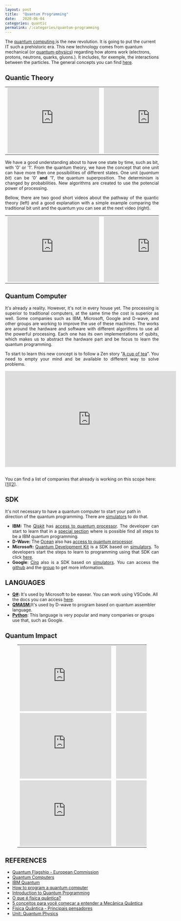 ```yaml
---
layout: post
title:  "Quantum Programming"
date:   2020-06-04
categories: quantic
permalink: /:categories/quantum-programming
---
```


<p class="has-text-align-justify">The <a href="https://en.wikipedia.org/wiki/Quantum_computing">quantum computing </a>is the new revolution. It is going to put the current IT such a prehistoric era. This new technology comes from quantum mechanical (or <a href="https://www.newscientist.com/term/quantum-physics/">quantum-physics</a>) regarding how atoms work (electrons, protons, neutrons, quarks, gluons.). It includes, for exemple, the interactions between the particles. The general concepts you can find <a href="https://qt.eu/understand/introduction-to-quantum-physics/"  rel="noreferrer noopener">here</a>.</p>

<h2>Quantic Theory</h2>

<table><tbody><tr><td style="width: 50%;"><iframe width="300" height="215" src="https://www.youtube.com/embed/8HkPAE_9Q1Y" frameborder="0" allow="accelerometer; autoplay; encrypted-media; gyroscope; picture-in-picture" allowfullscreen></iframe></td><td style="width: 50%;"><iframe width="300" height="215" src="https://www.youtube.com/embed/7u_UQG1La1o" frameborder="0" allow="accelerometer; autoplay; encrypted-media; gyroscope; picture-in-picture" allowfullscreen></iframe></td></tr></tbody></table>

<p style="text-align: justify;">We have a good understanding about to have one state by time, such as bit, with '0' or '1'. From the quantum theory, we have the concept that one unit can have more then one possibilities of different states. One unit (<em>quantum bit</em>) can be '0' <strong>and</strong> '1', the quantum superposition. The determinism is changed by probabilities. New algorithms are created to use the potencial power of processing.</p>

<p style="text-align: justify;">Bellow, there are two good short videos about the pathway of the quantic theory (left) and a good explanation with a simple example comparing the traditional bit unit and the quantum you can see at the next video (right).</p>

<table><tbody><tr><td width="50%"><iframe width="300" height="215" src="https://www.youtube.com/embed/tafGL02EUOA" frameborder="0" allow="accelerometer; autoplay; encrypted-media; gyroscope; picture-in-picture" allowfullscreen></iframe></td><td width="50%"><iframe width="300" height="215" src="https://www.youtube.com/embed/HdSmIUuGf-I" frameborder="0" allow="accelerometer; autoplay; encrypted-media; gyroscope; picture-in-picture" allowfullscreen></iframe></td></tr></tbody></table>

<h2 class="p1"><b>Quantum Computer</b></h2>

<p style="text-align: justify;">It's already a reality. However, it's not in every house yet. The processing is superior to traditional computers, at the same time the cost is superior as well. Some companies such as IBM, Microsoft, Google and D-wave, and other groups are working to improve the use of these machines. The works are around the hardware and software with different algorithms to use all the powerful processing. Each one has its own implementations of qubits, which makes us to abstract the hardware part and be focus to learn the quantum programming.</p>

<p style="text-align: justify;">To start to learn this new concept is to follow a Zen story "<a href="https://youtu.be/O-uSQvsC6x4">A cup of tea</a>". You need to empty your mind and be available to different way to solve problems.</p>

<center>
<iframe width="560" height="315" src="https://www.youtube.com/embed/u1XXjWr5frE" frameborder="0" allow="accelerometer; autoplay; encrypted-media; gyroscope; picture-in-picture" allowfullscreen></iframe>
</center>
<br/>

<p>You can find a list of companies that already is working on this scope here: [<a href="https://quantumcomputingreport.com/privatestartup/">1</a>][<a href="https://tracxn.com/explore/Quantum-Computing-Startups-in-Canada">2</a>].</p>

<h2 class="p2"><span class="s1"><b>SDK</b></span></h2>

<p style="align-justify">It's not necessary to have a quantum computer to start your path in direction of the quantum programming. There are <a href="https://en.wikipedia.org/wiki/Quantum_programming">simulators</a> to do that.</p>

<ul>
  <li style="text-align: justify;"><span class="s3"><b>IBM: </b>The <a href="https://qiskit.org/">Qiskit</a></span> <span class="s3">has <span style="text-decoration: underline;">access to quantum processor</span>. The developer can start to learn that in a <a href="https://developer.ibm.com/technologies/quantum-computing/projects/qiskit/"  rel="noreferrer noopener">special section</a> where is possible find all steps to be a IBM quantum programming. </span></li>
  <li style="text-align: justify;"><span class="s6"><b>D-Wave:</b> The <a href="https://ocean.dwavesys.com/"  rel="noopener">Ocean</a> also <span class="s3">has <span style="text-decoration: underline;">access to quantum processor</span>. </span></span></li>
  <li style="text-align: justify;"><span class="s8"><b>Microsoft: </b></span><span class="s7"><a href="https://www.microsoft.com/en-us/quantum/development-kit"  rel="noopener">Quantum Development Kit</a> is a SDK based on <span style="text-decoration: underline;">simulators</span>. To developers start the steps to learn to programming using that SDK can click <a href="https://docs.microsoft.com/pt-pt/quantum/welcome"  rel="noopener">here</a>. </span></li>
  <li style="text-align: justify;"><span class="s7"><b>Google</b>: <a href="https://www.infoq.com/news/2018/07/google-cirq-quantum-library/"  rel="noopener">Cirq</a> also is a SDK based on <span style="text-decoration: underline;">simulators</span>. You can access the <a href="https://github.com/quantumlib/cirq"  rel="noopener">github</a> and the <a href="https://ai.googleblog.com/2018/07/announcing-cirq-open-source-framework.html"  rel="noopener">group</a> to get more information.</span></li>
</ul>

<h2 class="p2"><span class="s1"><b>LANGUAGES</b></span></h2>

<ul><li><span class="s7"><b><a href="https://docs.microsoft.com/en-us/quantum/overview/what-is-qsharp-and-qdk"  rel="noopener">Q#</a>: </b>It's used by Microsoft to be easear. You can work using VSCode. All the docs you can access <a href="https://docs.microsoft.com/pt-pt/quantum/">here</a>.</span></li><li><span class="s9"><b><a href="https://github.com/lanl/qmasm">QMASM:</a></b>It's used by D-wave to program based on quantum assembler language.</span></li><li><a href="https://pythonprogramming.net/quantum-computer-programming-tutorial/"><strong>Python</strong></a>: This language is very popular and many companies or groups use that, such as Google.</li></ul>

<h2>Quantum Impact</h2>

<figure class="wp-block-table"><table><tbody><tr>
<td style="width: 50%;"><iframe width="300" height="215" src="https://www.youtube.com/embed/ba88EwG5b0Q" frameborder="0" allow="accelerometer; autoplay; encrypted-media; gyroscope; picture-in-picture" allowfullscreen></iframe></td>
<td style="width: 50%;"><iframe width="300" height="215" src="https://www.youtube.com/embed/xivcAE4GGWc" frameborder="0" allow="accelerometer; autoplay; encrypted-media; gyroscope; picture-in-picture" allowfullscreen></iframe></td></tr>

<tr><td style="width: 50%;"><iframe width="300" height="215" src="https://www.youtube.com/embed/GXZHzjUyAZg" frameborder="0" allow="accelerometer; autoplay; encrypted-media; gyroscope; picture-in-picture" allowfullscreen></iframe></td>
<td style="width: 50%;"><iframe width="300" height="215" src="https://www.youtube.com/embed/EnIlSEjkXZo" frameborder="0" allow="accelerometer; autoplay; encrypted-media; gyroscope; picture-in-picture" allowfullscreen></iframe></td></tr>

<tr><td style="width: 50%;"><iframe width="300" height="215" src="https://www.youtube.com/embed/cOUrzxyng04" frameborder="0" allow="accelerometer; autoplay; encrypted-media; gyroscope; picture-in-picture" allowfullscreen></iframe></td>

<td style="width: 50%;"><iframe width="300" height="215" src="https://www.youtube.com/embed/doNNClTTYwE" frameborder="0" allow="accelerometer; autoplay; encrypted-media; gyroscope; picture-in-picture" allowfullscreen></iframe></td></tr></tbody></table></figure>

<h2 class="p12"><span class="s1"><b>REFERENCES</b></span></h2>

<ul><li><a href="https://qt.eu/"  rel="noreferrer noopener">Quantum Flagship - European Commission</a></li><li><a href="https://qt.eu/discover/technology/"  rel="noreferrer noopener">Quantum Computers</a></li><li><a href="https://www.ibm.com/quantum-computing/"  rel="noreferrer noopener">IBM Quantum</a></li><li><a href="https://medium.com/qiskit/how-to-program-a-quantum-computer-982a9329ed02"  rel="noreferrer noopener">How to program a quantum computer</a></li><li><a href="https://towardsdatascience.com/introduction-to-quantum-programming-a19aa0b923a9">Introduction to Quantum Programming</a></li><li><a href="https://brasilescola.uol.com.br/o-que-e/fisica/o-que-e-fisica-quantica.htm">O que é física quântica?</a></li><li><a href="https://www.hipercultura.com/entendas-os-principais-conceitos-da-mecanica-quantica/">5 conceitos para você começar a entender a Mecânica Quântica</a></li><li><a href="https://www.todamateria.com.br/fisica-quantica/">Física Quântica - Principais pensadores</a></li><li><a href="https://www.khanacademy.org/science/physics/quantum-physics">Unit: Quantum Physics</a></li></ul>
